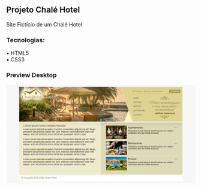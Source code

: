 ## Projeto Chalé Hotel

Site Fictício de um Chalé Hotel

### Tecnologias:

:black_small_square: HTML5 <br>
:black_small_square: CSS3

### Preview Desktop

<img src="assets/imagens/preview.png">